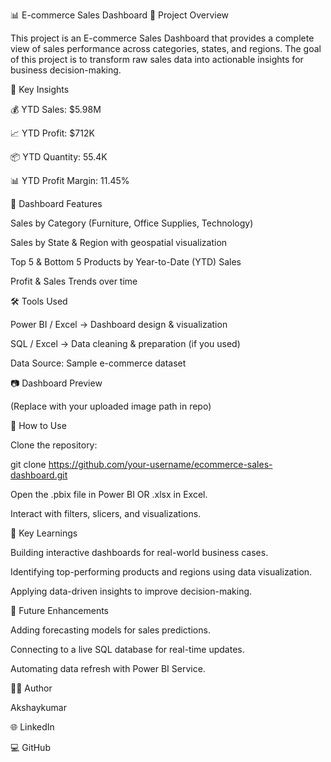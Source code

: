 📊 E-commerce Sales Dashboard
📌 Project Overview

This project is an E-commerce Sales Dashboard that provides a complete view of sales performance across categories, states, and regions. The goal of this project is to transform raw sales data into actionable insights for business decision-making.

🔑 Key Insights

💰 YTD Sales: $5.98M

📈 YTD Profit: $712K

📦 YTD Quantity: 55.4K

📊 YTD Profit Margin: 11.45%

📂 Dashboard Features

Sales by Category (Furniture, Office Supplies, Technology)

Sales by State & Region with geospatial visualization

Top 5 & Bottom 5 Products by Year-to-Date (YTD) Sales

Profit & Sales Trends over time

🛠️ Tools Used

Power BI / Excel → Dashboard design & visualization

SQL / Excel → Data cleaning & preparation (if you used)

Data Source: Sample e-commerce dataset

📷 Dashboard Preview


(Replace with your uploaded image path in repo)

🚀 How to Use

Clone the repository:

git clone https://github.com/your-username/ecommerce-sales-dashboard.git


Open the .pbix file in Power BI OR .xlsx in Excel.

Interact with filters, slicers, and visualizations.

🎯 Key Learnings

Building interactive dashboards for real-world business cases.

Identifying top-performing products and regions using data visualization.

Applying data-driven insights to improve decision-making.

📌 Future Enhancements

Adding forecasting models for sales predictions.

Connecting to a live SQL database for real-time updates.

Automating data refresh with Power BI Service.

👨‍💻 Author

Akshaykumar

🌐 LinkedIn

💻 GitHub
